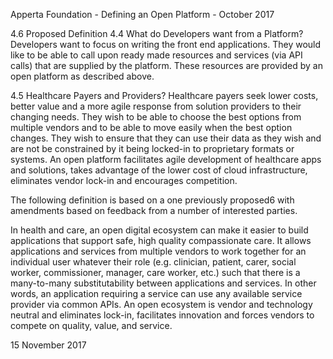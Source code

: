Apperta Foundation - Defining an Open Platform - October 2017

4.6 Proposed Definition
4.4 What do Developers want
from a Platform?
Developers want to focus on writing the
front end applications. They would like to
be able to call upon ready made resources
and services (via API calls) that are
supplied by the platform. These resources
are provided by an open platform as
described above.

4.5 Healthcare Payers and
Providers?
Healthcare payers seek lower costs, better
value and a more agile response from
solution providers to their changing needs.
They wish to be able to choose the best
options from multiple vendors and to be
able to move easily when the best option
changes.
They wish to ensure that they can use
their data as they wish and are not be
constrained by it being locked-in to
proprietary formats or systems.
An open platform facilitates agile
development of healthcare apps and
solutions, takes advantage of the lower
cost of cloud infrastructure, eliminates
vendor lock-in and encourages
competition.

The following definition is based on a one
previously proposed6 with amendments
based on feedback from a number of
interested parties.

In health and care, an open digital
ecosystem can make it easier to
build applications that support
safe, high quality compassionate
care. It allows applications and
services from multiple vendors
to work together for an individual
user whatever their role (e.g.
clinician, patient, carer, social
worker, commissioner, manager,
care worker, etc.) such that there is
a many-to-many substitutability
between applications and services.
In other words, an application
requiring a service can use any
available service provider via
common APIs.
An open ecosystem is vendor and
technology neutral and eliminates
lock-in, facilitates innovation
and forces vendors to compete on
quality, value, and service.

15
November 2017

